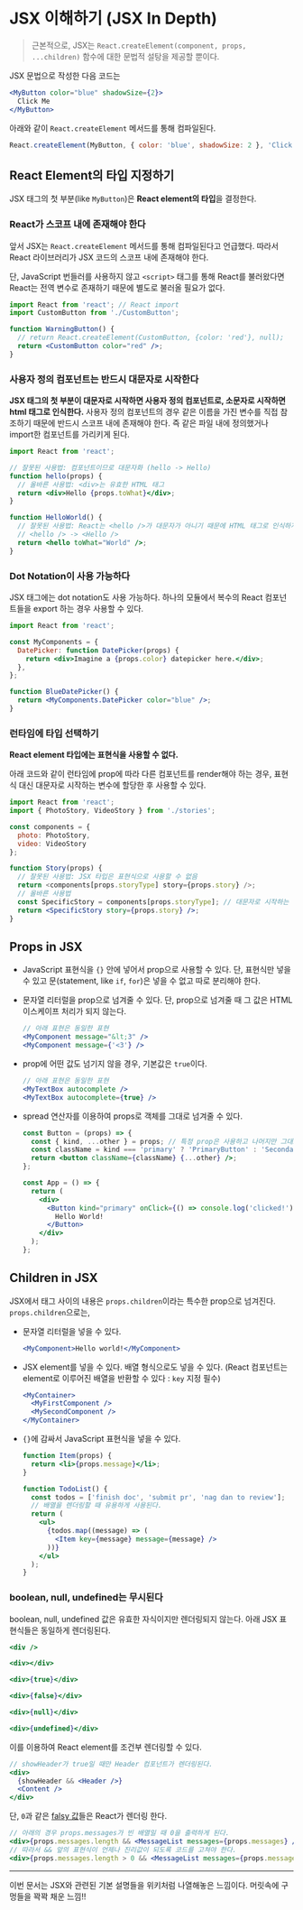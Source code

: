 # JSX 이해하기 (JSX In Depth)

> 근본적으로, JSX는 `React.createElement(component, props, ...children)` 함수에 대한 문법적 설탕을 제공할 뿐이다.

JSX 문법으로 작성한 다음 코드는

```jsx
<MyButton color="blue" shadowSize={2}>
  Click Me
</MyButton>
```

아래와 같이 `React.createElement` 메서드를 통해 컴파일된다.

```js
React.createElement(MyButton, { color: 'blue', shadowSize: 2 }, 'Click Me');
```

## React Element의 타입 지정하기

JSX 태그의 첫 부분(like `MyButton`)은 **React element의 타입**을 결정한다.

### React가 스코프 내에 존재해야 한다

앞서 JSX는 `React.createElement` 메서드를 통해 컴파일된다고 언급했다. 따라서 React 라이브러리가 JSX 코드의 스코프 내에 존재해야 한다.

단, JavaScript 번들러를 사용하지 않고 `<script>` 태그를 통해 React를 불러왔다면 React는 전역 변수로 존재하기 때문에 별도로 불러올 필요가 없다.

```jsx
import React from 'react'; // React import
import CustomButton from './CustomButton';

function WarningButton() {
  // return React.createElement(CustomButton, {color: 'red'}, null);
  return <CustomButton color="red" />;
}
```

### 사용자 정의 컴포넌트는 반드시 대문자로 시작한다

**JSX 태그의 첫 부분이 대문자로 시작하면 사용자 정의 컴포넌트로, 소문자로 시작하면 html 태그로 인식한다.** 사용자 정의 컴포넌트의 경우 같은 이름을 가진 변수를 직접 참조하기 때문에 반드시 스코프 내에 존재해야 한다. 즉 같은 파일 내에 정의했거나 import한 컴포넌트를 가리키게 된다.

```jsx
import React from 'react';

// 잘못된 사용법: 컴포넌트이므로 대문자화 (hello -> Hello)
function hello(props) {
  // 올바른 사용법: <div>는 유효한 HTML 태그
  return <div>Hello {props.toWhat}</div>;
}

function HelloWorld() {
  // 잘못된 사용법: React는 <hello />가 대문자가 아니기 때문에 HTML 태그로 인식하게 됨
  // <hello /> -> <Hello />
  return <hello toWhat="World" />;
}
```

### Dot Notation이 사용 가능하다

JSX 태그에는 dot notation도 사용 가능하다. 하나의 모듈에서 복수의 React 컴포넌트들을 export 하는 경우 사용할 수 있다.

```jsx
import React from 'react';

const MyComponents = {
  DatePicker: function DatePicker(props) {
    return <div>Imagine a {props.color} datepicker here.</div>;
  },
};

function BlueDatePicker() {
  return <MyComponents.DatePicker color="blue" />;
}
```

### 런타임에 타입 선택하기

**React element 타입에는 표현식을 사용할 수 없다.**

아래 코드와 같이 런타임에 prop에 따라 다른 컴포넌트를 render해야 하는 경우, 표현식 대신 대문자로 시작하는 변수에 할당한 후 사용할 수 있다.

```jsx
import React from 'react';
import { PhotoStory, VideoStory } from './stories';

const components = {
  photo: PhotoStory,
  video: VideoStory
};

function Story(props) {
  // 잘못된 사용법: JSX 타입은 표현식으로 사용할 수 없음
  return <components[props.storyType] story={props.story} />;
  // 올바른 사용법
  const SpecificStory = components[props.storyType]; // 대문자로 시작하는 변수에 할당
  return <SpecificStory story={props.story} />;
}
```

## Props in JSX

- JavaScript 표현식을 `{}` 안에 넣어서 prop으로 사용할 수 있다. 단, 표현식만 넣을 수 있고 문(statement, like `if`, `for`)은 넣을 수 없고 따로 분리해야 한다.
- 문자열 리터럴을 prop으로 넘겨줄 수 있다. 단, prop으로 넘겨줄 때 그 값은 HTML 이스케이프 처리가 되지 않는다.

  ```jsx
  // 아래 표현은 동일한 표현
  <MyComponent message="&lt;3" />
  <MyComponent message={'<3'} />
  ```

- prop에 어떤 값도 넘기지 않을 경우, 기본값은 `true`이다.

  ```jsx
  // 아래 표현은 동일한 표현
  <MyTextBox autocomplete />
  <MyTextBox autocomplete={true} />
  ```

- spread 연산자를 이용하여 props로 객체를 그대로 넘겨줄 수 있다.

  ```jsx
  const Button = (props) => {
    const { kind, ...other } = props; // 특정 prop은 사용하고 나머지만 그대로 넘겨줄 수 있다
    const className = kind === 'primary' ? 'PrimaryButton' : 'SecondaryButton';
    return <button className={className} {...other} />;
  };

  const App = () => {
    return (
      <div>
        <Button kind="primary" onClick={() => console.log('clicked!')}>
          Hello World!
        </Button>
      </div>
    );
  };
  ```

## Children in JSX

JSX에서 태그 사이의 내용은 `props.children`이라는 특수한 prop으로 넘겨진다. `props.children`으로는,

- 문자열 리터럴을 넣을 수 있다.

  ```jsx
  <MyComponent>Hello world!</MyComponent>
  ```

- JSX element를 넣을 수 있다. 배열 형식으로도 넣을 수 있다. (React 컴포넌트는 element로 이루어진 배열을 반환할 수 있다 : `key` 지정 필수)

  ```jsx
  <MyContainer>
    <MyFirstComponent />
    <MySecondComponent />
  </MyContainer>
  ```

- `{}`에 감싸서 JavaScript 표현식을 넣을 수 있다.

  ```jsx
  function Item(props) {
    return <li>{props.message}</li>;
  }

  function TodoList() {
    const todos = ['finish doc', 'submit pr', 'nag dan to review'];
    // 배열을 렌더링할 때 유용하게 사용된다.
    return (
      <ul>
        {todos.map((message) => (
          <Item key={message} message={message} />
        ))}
      </ul>
    );
  }
  ```

### boolean, null, undefined는 무시된다

boolean, null, undefined 값은 유효한 자식이지만 렌더링되지 않는다. 아래 JSX 표현식들은 동일하게 렌더링된다.

```jsx
<div />

<div></div>

<div>{true}</div>

<div>{false}</div>

<div>{null}</div>

<div>{undefined}</div>
```

이를 이용하여 React element를 조건부 렌더링할 수 있다.

```jsx
// showHeader가 true일 때만 Header 컴포넌트가 렌더링된다.
<div>
  {showHeader && <Header />}
  <Content />
</div>
```

단, `0`과 같은 [falsy 값](https://developer.mozilla.org/ko/docs/Glossary/Falsy)들은 React가 렌더링 한다.

```jsx
// 아래의 경우 props.messages가 빈 배열일 때 0을 출력하게 된다.
<div>{props.messages.length && <MessageList messages={props.messages} />}</div>;
// 따라서 && 앞의 표현식이 언제나 진리값이 되도록 코드를 고쳐야 한다.
<div>{props.messages.length > 0 && <MessageList messages={props.messages} />}</div>;
```

---

이번 문서는 JSX와 관련된 기본 설명들을 위키처럼 나열해놓은 느낌이다. 머릿속에 구멍들을 꽉꽉 채운 느낌!!
